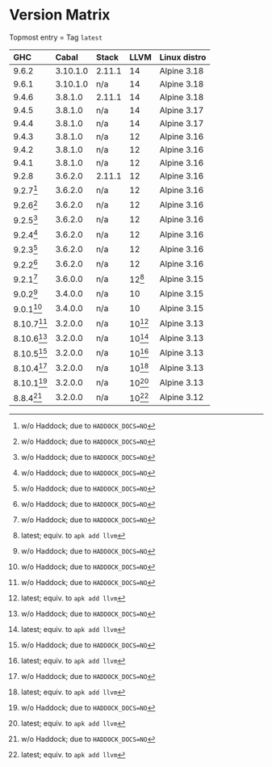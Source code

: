 # Version Matrix

Topmost entry = Tag `latest`

| GHC        | Cabal    | Stack  | LLVM   | Linux distro |
|:-----------|:---------|:-------|:------ |:-------------|
| 9.6.2      | 3.10.1.0 | 2.11.1 | 14     | Alpine 3.18  |
| 9.6.1      | 3.10.1.0 | n/a    | 14     | Alpine 3.18  |
| 9.4.6      | 3.8.1.0  | 2.11.1 | 14     | Alpine 3.18  |
| 9.4.5      | 3.8.1.0  | n/a    | 14     | Alpine 3.17  |
| 9.4.4      | 3.8.1.0  | n/a    | 14     | Alpine 3.17  |
| 9.4.3      | 3.8.1.0  | n/a    | 12     | Alpine 3.16  |
| 9.4.2      | 3.8.1.0  | n/a    | 12     | Alpine 3.16  |
| 9.4.1      | 3.8.1.0  | n/a    | 12     | Alpine 3.16  |
| 9.2.8      | 3.6.2.0  | 2.11.1 | 12     | Alpine 3.16  |
| 9.2.7[^1]  | 3.6.2.0  | n/a    | 12     | Alpine 3.16  |
| 9.2.6[^1]  | 3.6.2.0  | n/a    | 12     | Alpine 3.16  |
| 9.2.5[^1]  | 3.6.2.0  | n/a    | 12     | Alpine 3.16  |
| 9.2.4[^1]  | 3.6.2.0  | n/a    | 12     | Alpine 3.16  |
| 9.2.3[^1]  | 3.6.2.0  | n/a    | 12     | Alpine 3.16  |
| 9.2.2[^1]  | 3.6.2.0  | n/a    | 12     | Alpine 3.16  |
| 9.2.1[^1]  | 3.6.0.0  | n/a    | 12[^2] | Alpine 3.15  |
| 9.0.2[^1]  | 3.4.0.0  | n/a    | 10     | Alpine 3.15  |
| 9.0.1[^1]  | 3.4.0.0  | n/a    | 10     | Alpine 3.15  |
| 8.10.7[^1] | 3.2.0.0  | n/a    | 10[^2] | Alpine 3.13  |
| 8.10.6[^1] | 3.2.0.0  | n/a    | 10[^2] | Alpine 3.13  |
| 8.10.5[^1] | 3.2.0.0  | n/a    | 10[^2] | Alpine 3.13  |
| 8.10.4[^1] | 3.2.0.0  | n/a    | 10[^2] | Alpine 3.13  |
| 8.10.1[^1] | 3.2.0.0  | n/a    | 10[^2] | Alpine 3.13  |
| 8.8.4[^1]  | 3.2.0.0  | n/a    | 10[^2] | Alpine 3.12  |

[^1]: w/o Haddock; due to `HADDOCK_DOCS=NO`  
[^2]: latest; equiv. to `apk add llvm`
